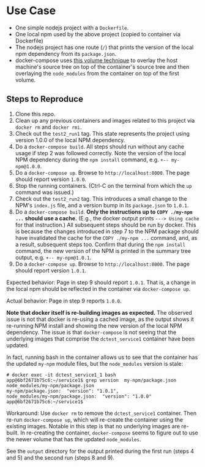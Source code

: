 # Use Case

- One simple nodejs project with a `Dockerfile`.
- One local npm used by the above project (copied to container via Dockerfile)
- The nodejs project has one route (`/`) that prints the version of the local npm dependency from its `package.json`.
- docker-compose uses [this volume technique](http://jdlm.info/articles/2016/03/06/lessons-building-node-app-docker.html) to overlay the host machine's source tree
  on top of the container's source tree and then overlaying the `node_modules` from the container on top of the first volume.


## Steps to Reproduce

1. Clone this repo.
2. Clean up any previous containers and images related to this project via `docker rm` and `docker rmi`.
3. Check out the `test2_run1` tag. This state represents the project using version 1.0.0 of the local NPM dependency.
4. Do a `docker-compose build`.  All steps should run without any cache usage if step 2 was followed correctly.
Note the version of the local NPM dependency during the `npm install` command, e.g. `+-- my-npm@1.0.0`.
5. Do a `docker-compose up`.  Browse to `http://localhost:8000`.  The page should report version `1.0.0`.
6. Stop the running containers. (Ctrl-C on the terminal from which the `up` command was issued.)
7. Check out the `test2_run2` tag. This introduces a small change to the NPM's `index.js` file, and a version
   bump in its `package.json` to `1.0.1`.
8. Do a `docker-compose build`.  **Only the instructions up to `COPY ./my-npm ...` should use a cache.** (E.g., the docker output prints `---> Using cache` for that instruction.)  All subsequent steps should be run by docker.  This is because the changes introduced in step 7 to the NPM package should have invalidated the cache for the `COPY ./my-npm ...` command, and, as a result, subsequent steps too.  Confirm that during the `npm install` command, the new version of the NPM is printed in the summary tree output, e.g. `+-- my-npm@1.0.1`.
9. Do a `docker-compose up`.  Browse to `http://localhost:8000`.  The page should report version `1.0.1`.

Expected behavior: Page in step 9 should report `1.0.1`.  That is, a change in the local npm should be reflected in the container via `docker-compose up`.

Actual behavior: Page in step 9 reports `1.0.0`.

**Note that docker itself is re-building images as expected.**  The observed issue is not that docker is re-using a cached image, as the output
shows it re-running NPM install and showing the new version of the local NPM dependency.  The issue is that `docker-compose` is not seeing
that the underlying images that comprise the `dctest_service1` container have been updated.

In fact, running bash in the container allows us to see that the container has the updated `my-npm` module files, but the `node_modules`
version is stale:

```
# docker exec -it dctest_service1_1 bash
app@6bf2671b75c6:~/service1$ grep version  my-npm/package.json  node_modules/my-npm/package.json
my-npm/package.json:  "version": "1.0.1",
node_modules/my-npm/package.json:  "version": "1.0.0"
app@6bf2671b75c6:~/service1$
```

Workaround: Use `docker rm` to remove the `dctest_service1` container.  Then re-run `docker-compose up`, which will re-create the container using the existing images.  Notable in this step is that no underlying images are re-built.  In re-creating the container, `docker-compose` seems to figure out to use the newer volume that has the updated `node_modules`.

See the `output` directory for the output printed during the first run (steps 4 and 5) and the second run (steps 8 and 9).
